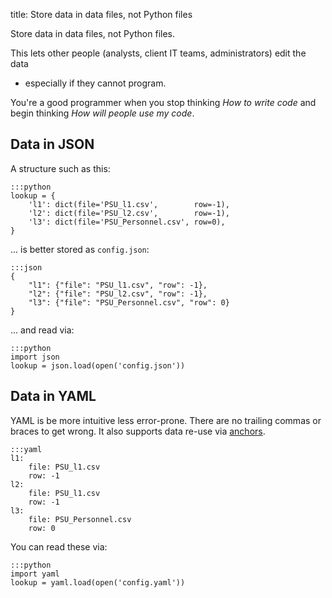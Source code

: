 title: Store data in data files, not Python files

Store data in data files, not Python files.

This lets other people (analysts, client IT teams, administrators) edit the data
- especially if they cannot program.

You're a good programmer when you stop thinking *How to write code* and begin
thinking *How will people use my code*.

## Data in JSON

A structure such as this:

    :::python
    lookup = {
        'l1': dict(file='PSU_l1.csv',        row=-1),
        'l2': dict(file='PSU_l2.csv',        row=-1),
        'l3': dict(file='PSU_Personnel.csv', row=0),
    }

... is better stored as `config.json`:

    :::json
    {
        "l1": {"file": "PSU_l1.csv", "row": -1},
        "l2": {"file": "PSU_l2.csv", "row": -1},
        "l3": {"file": "PSU_Personnel.csv", "row": 0}
    }

... and read via:

    :::python
    import json
    lookup = json.load(open('config.json'))

## Data in YAML

YAML is be more intuitive less error-prone. There are no trailing commas or
braces to get wrong. It also supports data re-use via [anchors][anchors].

    :::yaml
    l1:
        file: PSU_l1.csv
        row: -1
    l2:
        file: PSU_l1.csv
        row: -1
    l3:
        file: PSU_Personnel.csv
        row: 0

You can read these via:

    :::python
    import yaml
    lookup = yaml.load(open('config.yaml'))

[anchors]: http://camel.readthedocs.io/en/latest/yamlref.html#anchors
